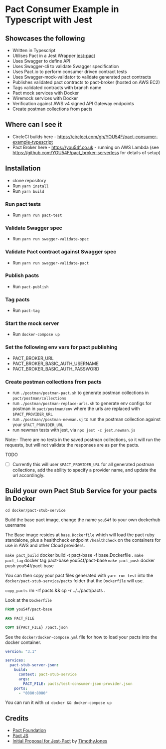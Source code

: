 # Pact Consumer Example in Typescript with Jest

## Showcases the following

- Written in Typescript
- Utilises Pact in a Jest Wrapper [jest-pact](https://github.com/YOU54F/jest-pact)
- Uses Swagger to define API
- Uses Swagger-cli to validate Swagger specification
- Uses Pact.io to perform consumer driven contract tests
- Uses Swagger-mock-validator to validate generated pact contracts
- Publishes validated pact contracts to pact-broker (hosted on AWS EC2)
- Tags validated contracts with branch name
- Pact mock services with Docker
- Wiremock services with Docker
- Verification against AWS v4 signed API Gateway endpoints
- Create postman collections from pacts

## Where can I see it

- CircleCI builds here - <https://circleci.com/gh/YOU54F/pact-consumer-example-typescript>
- Pact Broker here - <https://you54f.co.uk> - running on AWS Lambda (see https://github.com/YOU54F/pact_broker-serverless for details of setup)

## Installation

- clone repository
- Run `yarn install`
- Run `yarn build`

### Run pact tests

- Run `yarn run pact-test`
  
### Validate Swagger spec

- Run `yarn run swagger-validate-spec`
  
### Validate Pact contract against Swagger spec

- Run `yarn run swagger-validate-pact`
  
### Publish pacts

- Run `pact-publish`
  
### Tag pacts

- Run `pact-tag`

### Start the mock server

- Run `docker-compose up`

### Set the following env vars for pact publishing

- PACT_BROKER_URL
- PACT_BROKER_BASIC_AUTH_USERNAME
- PACT_BROKER_BASIC_AUTH_PASSWORD

### Create postman collections from pacts

- run `./postman/postman-pact.sh` to generate postman collections in `pact/postman/collections`
- run `./postman/postman-replace-urls.sh` to generate env configs for postman in `pact/postman/env` where the urls are replaced with `$PACT_PROVIDER_URL`
- run `./postman//postman-newman.sj` to run the postman collection against your `$PACT_PROVIDER_URL`
- run newman tests with jest, via `npx jest -c jest.newman.js`

Note:- There are no tests in the saved postman collections, so it will run the requests, but will not validate the responses are as per the pacts.

TODO

- [ ] Currently this will user `$PACT_PROVIDER_URL` for all generated postman collections, add the ability to specify a provider name, and update the url accordingly.

## Build your own Pact Stub Service for your pacts in Docker

`cd docker/pact-stub-service`

Build the base pact image, change the name `you54f` to your own dockerhub username

The Base image resides at `base.Dockerfile` which will load the pact ruby standalone, plus a healthcheck endpoint `/healthcheck` on the containers for use in AWS and other Cloud providers.

`make pact_build`
  docker build -t pact-base -f base.Dockerfile .
`make pact_tag`
  docker tag pact-base you54f/pact-base
`make pact_push`
  docker push you54f/pact-base

You can then copy your pact files generated with `yarn run test` into the `docker/pact-stub-service/pacts` folder that the `Dockerfile` will use.

`copy_pacts`
  rm -rf pacts && cp -r ../../pact/pacts .

Look at the `Dockerfile`

```Dockerfile
FROM you54f/pact-base

ARG PACT_FILE

COPY ${PACT_FILE} /pact.json
```

See the `docker/docker-compose.yml` file for how to load your pacts into the docker container.

```yaml
version: "3.1"

services:
  pact-stub-server-json:
    build:
      context: pact-stub-service
      args:
        PACT_FILE: pacts/test-consumer-json-provider.json
    ports:
      - "8080:8080"
```

You can run it with `cd docker && docker-compose up`

## Credits

- [Pact Foundation](https://github.com/pact-foundation)
- [Pact JS](https://github.com/pact-foundation/pact-js)
- [Initial Proposal for Jest-Pact](https://github.com/pact-foundation/pact-js/issues/215#issuecomment-437237669) by [TimothyJones](https://github.com/TimothyJones)
